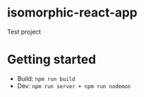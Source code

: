 # isomorphic-react-app

Test project

# Getting started
+ Build: `npm run build`
+ Dev: `npm run server + npm run nodemon`
